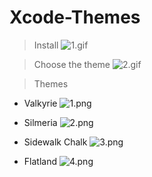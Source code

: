 # Xcode-Themes

> Install
![1.gif](http://images0.cnblogs.com/blog2015/607542/201508/251953036873715.gif)

> Choose the theme
![2.gif](http://images0.cnblogs.com/blog2015/607542/201508/251953269535988.gif)

> Themes

* Valkyrie
![1.png](http://images0.cnblogs.com/blog2015/607542/201508/251953384224427.png)

* Silmeria
![2.png](http://images0.cnblogs.com/blog2015/607542/201508/251954348754439.png)

* Sidewalk Chalk
![3.png](http://images0.cnblogs.com/blog2015/607542/201508/251955242976405.png)

* Flatland
![4.png](http://images0.cnblogs.com/blog2015/607542/201508/251956272195995.png)
